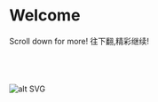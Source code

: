 # Welcome
Scroll down for more! 往下翻,精彩继续!
<br />
<br />
<br />
<br />
<br />
![alt SVG](https://bafybeibgrul57x7ikvkjxkqdbsetysqnndd3qlvtsydacs7nywphkqkpoe.ipfs.dweb.link/One.svg)
